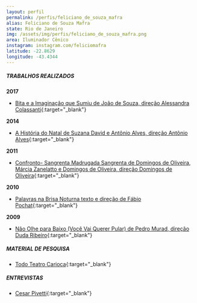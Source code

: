 ```yaml
---
layout: perfil
permalink: /perfis/feliciano_de_souza_mafra
alias: Feliciano de Souza Mafra
state: Rio de Janeiro
img: /assets/img/perfis/feliciano_de_souza_mafra.png
area: Iluminador Cênico
instagram: instagram.com/feliciomafra
latitude: -22.8629
longitude: -43.4344
---
```


##### **TRABALHOS REALIZADOS**

**2017**

- [Bita e a Imaginação que Sumiu de João de Souza, direção Alessandra Colassanti](http://www.todoteatrocarioca.com.br/espetaculo/13173/bita-e-a-imaginacao-que-sumiu){:target="_blank"}

**2014**

- [A História do Natal de Suzana David e Antônio Alves, direção Antônio Alves](http://www.todoteatrocarioca.com.br/espetaculo/6956/a-historia-do-natal){:target="_blank"}

**2011**

- [Confronto- Sangrenta Madrugada Sangrenta de Domingos de Oliveira, Márcia Zanelatto e Domingos de Oliveira, direção Domingos de Oliveira](https://www.youtube.com/watch?v=DsVWAsusFJg){:target="_blank"}

**2010**

- [Palavras na Brisa Noturna texto e direção de Fábio Pochat](https://www.facebook.com/media/set/vanity=palavrasnabrisanoturna&set=a.318798764812541){:target="_blank"}

**2009**

- [Não Olhe para Baixo (Você Vai Querer Pular) de Pedro Murad, direção Duda Ribeiro](https://www.facebook.com/N%C3%A3o-Olhe-Pra-Baixo-243971032306152/photos){:target="_blank"}

##### **MATERIAL DE PESQUISA**

- [Todo Teatro Carioca](http://www.todoteatrocarioca.com.br/pessoa/9490/russinho-mafra){:target="_blank"}

##### **ENTREVISTAS**

- [Cesar Pivetti](https://www.youtube.com/watch?v=cSEMXLZOpzQ){:target="_blank"}